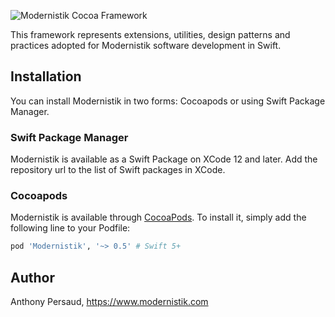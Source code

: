 ![Modernistik Cocoa Framework](https://raw.githubusercontent.com/modernistik/Modernistik/master/modernistik.png)

This framework represents extensions, utilities, design patterns and practices adopted for Modernistik software development in Swift.

## Installation
You can install Modernistik in two forms: Cocoapods or using Swift Package Manager.

### Swift Package Manager
Modernistik is available as a Swift Package on XCode 12 and later. Add the repository url to the list of Swift packages in XCode.

### Cocoapods
Modernistik is available through [CocoaPods](http://cocoapods.org). To install
it, simply add the following line to your Podfile:

```ruby
pod 'Modernistik', '~> 0.5' # Swift 5+
```

## Author

Anthony Persaud, <https://www.modernistik.com>
